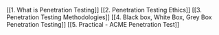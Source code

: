 [[1. What is Penetration Testing]]
[[2. Penetration Testing Ethics]]
[[3. Penetration Testing Methodologies]]
[[4. Black box, White Box, Grey Box Penetration Testing]]
[[5. Practical - ACME Penetration Test]]
